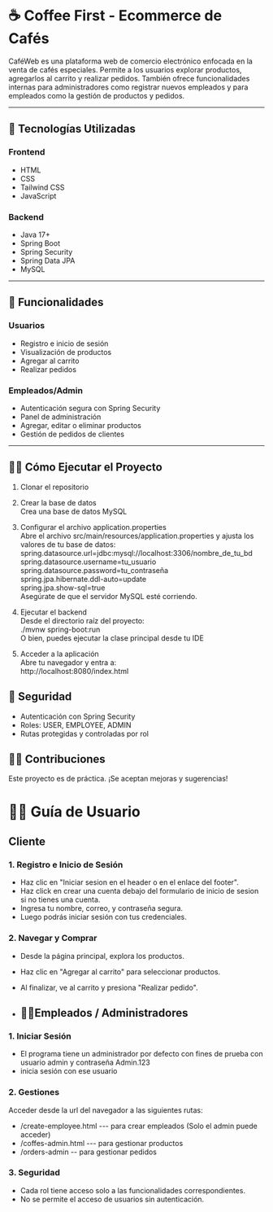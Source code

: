 # ☕ Coffee First - Ecommerce de Cafés

CaféWeb es una plataforma web de comercio electrónico enfocada en la venta de cafés especiales. Permite a los usuarios explorar productos, agregarlos al carrito y realizar pedidos. También ofrece funcionalidades internas para administradores como registrar nuevos empleados y para empleados como la gestión de productos y pedidos.

---

## 🚀 Tecnologías Utilizadas

### Frontend
- HTML
- CSS
- Tailwind CSS
- JavaScript

### Backend
- Java 17+
- Spring Boot
- Spring Security
- Spring Data JPA
- MySQL 

---

## 🧰 Funcionalidades

### Usuarios
- Registro e inicio de sesión
- Visualización de productos
- Agregar al carrito
- Realizar pedidos

### Empleados/Admin
- Autenticación segura con Spring Security
- Panel de administración
- Agregar, editar o eliminar productos
- Gestión de pedidos de clientes

---

## 🧑‍💻 Cómo Ejecutar el Proyecto
1. Clonar el repositorio

2. Crear la base de datos</br>
Crea una base de datos MySQL

3. Configurar el archivo application.properties</br>
Abre el archivo src/main/resources/application.properties y ajusta los valores de tu base de datos:</br>
spring.datasource.url=jdbc:mysql://localhost:3306/nombre_de_tu_bd</br>
spring.datasource.username=tu_usuario</br>
spring.datasource.password=tu_contraseña</br>
spring.jpa.hibernate.ddl-auto=update</br>
spring.jpa.show-sql=true</br>
Asegúrate de que el servidor MySQL esté corriendo.

4. Ejecutar el backend</br>
Desde el directorio raíz del proyecto:</br>
./mvnw spring-boot:run</br>
O bien, puedes ejecutar la clase principal desde tu IDE

5. Acceder a la aplicación</br>
Abre tu navegador y entra a:</br>
http://localhost:8080/index.html

## 🔐 Seguridad
- Autenticación con Spring Security
- Roles: USER, EMPLOYEE, ADMIN
- Rutas protegidas y controladas por rol

## 🧑‍💼 Contribuciones
Este proyecto es de práctica. ¡Se aceptan mejoras y sugerencias!

# 👩‍🏫 Guía de Usuario

## Cliente
### 1. Registro e Inicio de Sesión
- Haz clic en "Iniciar sesion en el header o en el enlace del footer".
- Haz click en crear una cuenta debajo del formulario de inicio de sesion si  no tienes una cuenta.
- Ingresa tu nombre, correo, y contraseña segura.
- Luego podrás iniciar sesión con tus credenciales.

### 2. Navegar y Comprar
- Desde la página principal, explora los productos.
- Haz clic en "Agregar al carrito" para seleccionar productos.
- Al finalizar, ve al carrito y presiona "Realizar pedido".

- ## 🧑‍🔧Empleados / Administradores

### 1. Iniciar Sesión
- El programa tiene un administrador por defecto con fines de prueba con usuario admin y contraseña Admin.123
- inicia sesión con ese usuario

### 2. Gestiones
 Acceder desde la url del navegador a las siguientes rutas:
- /create-employee.html --- para crear empleados (Solo el admin puede acceder)
- /coffes-admin.html --- para gestionar productos
- /orders-admin -- para gestionar pedidos

### 3. Seguridad
- Cada rol tiene acceso solo a las funcionalidades correspondientes.
- No se permite el acceso de usuarios sin autenticación.




